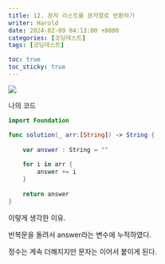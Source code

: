 ```yaml
---
title: 12. 문자 리스트를 문자열로 반환하기
writer: Harold
date: 2024-02-09 04:13:00 +0800
categories: [코딩테스트]
tags: [코딩테스트]

toc: true
toc_sticky: true
---
```

![](https://velog.velcdn.com/images/haroldfromk/post/975a7674-31b0-4148-9a6a-69d3c4b9fd9c/image.png)

나의 코드
```swift
import Foundation

func solution(_ arr:[String]) -> String {
    
    var answer : String = ""
    
    for i in arr {
        answer += i
    }
    
    return answer
}
```

이렇게 생각한 이유.

반복문을 돌려서 answer라는 변수에 누적하였다.

정수는 계속 더해지지만 문자는 이어서 붙이게 된다.